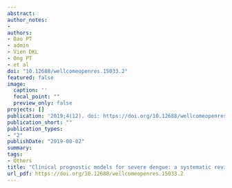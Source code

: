 ```yaml
---
abstract:
author_notes:
- 
authors:
- Dao PT
- admin
- Vien DKL
- Ong PT
- et al
doi: "10.12688/wellcomeopenres.15033.2"
featured: false
image:
  caption: ''
  focal_point: ""
  preview_only: false
projects: []
publication: '2019;4(12). doi: https://doi.org/10.12688/wellcomeopenres.15033.2'
publication_short: ""
publication_types:
- "2"
publishDate: "2019-08-02"
summary: 
tags:
- Others
title: "Clinical prognostic models for severe dengue: a systematic review protocol"
url_pdf: https://doi.org/10.12688/wellcomeopenres.15033.2 
---
```

